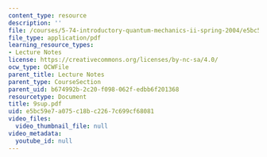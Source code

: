 ```yaml
---
content_type: resource
description: ''
file: /courses/5-74-introductory-quantum-mechanics-ii-spring-2004/e5bc59e7a075c18bc2267c699cf68081_9sup.pdf
file_type: application/pdf
learning_resource_types:
- Lecture Notes
license: https://creativecommons.org/licenses/by-nc-sa/4.0/
ocw_type: OCWFile
parent_title: Lecture Notes
parent_type: CourseSection
parent_uid: b674992b-2c20-f098-062f-edbb6f201368
resourcetype: Document
title: 9sup.pdf
uid: e5bc59e7-a075-c18b-c226-7c699cf68081
video_files:
  video_thumbnail_file: null
video_metadata:
  youtube_id: null
---
```

